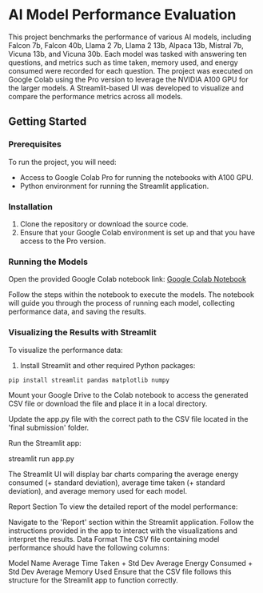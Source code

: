 # AI Model Performance Evaluation

This project benchmarks the performance of various AI models, including Falcon 7b, Falcon 40b, Llama 2 7b, Llama 2 13b, Alpaca 13b, Mistral 7b, Vicuna 13b, and Vicuna 30b. Each model was tasked with answering ten questions, and metrics such as time taken, memory used, and energy consumed were recorded for each question. The project was executed on Google Colab using the Pro version to leverage the NVIDIA A100 GPU for the larger models. A Streamlit-based UI was developed to visualize and compare the performance metrics across all models.

## Getting Started

### Prerequisites

To run the project, you will need:
- Access to Google Colab Pro for running the notebooks with A100 GPU.
- Python environment for running the Streamlit application.

### Installation

1. Clone the repository or download the source code.
2. Ensure that your Google Colab environment is set up and that you have access to the Pro version.

### Running the Models

Open the provided Google Colab notebook link:
[Google Colab Notebook](https://colab.research.google.com/drive/138d7ANwVySjYySf9NvGUyWSIv7TrXD82?usp=sharing)

Follow the steps within the notebook to execute the models. The notebook will guide you through the process of running each model, collecting performance data, and saving the results.

### Visualizing the Results with Streamlit

To visualize the performance data:

1. Install Streamlit and other required Python packages:

```sh
pip install streamlit pandas matplotlib numpy

```
Mount your Google Drive to the Colab notebook to access the generated CSV file or download the file and place it in a local directory.

Update the app.py file with the correct path to the CSV file located in the 'final submission' folder.

Run the Streamlit app:

streamlit run app.py

The Streamlit UI will display bar charts comparing the average energy consumed (+ standard deviation), average time taken (+ standard deviation), and average memory used for each model.

Report Section
To view the detailed report of the model performance:

Navigate to the 'Report' section within the Streamlit application.
Follow the instructions provided in the app to interact with the visualizations and interpret the results.
Data Format
The CSV file containing model performance should have the following columns:

Model Name
Average Time Taken + Std Dev
Average Energy Consumed + Std Dev
Average Memory Used
Ensure that the CSV file follows this structure for the Streamlit app to function correctly.
